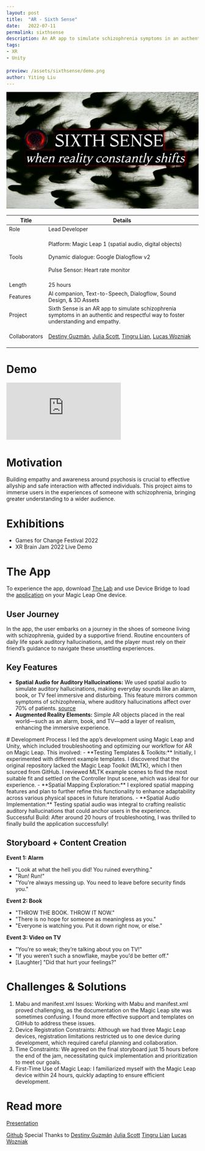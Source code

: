 ```yaml
---
layout: post
title:  "AR - Sixth Sense"
date:   2022-07-11
permalink: sixthsense
description: An AR app to simulate schizophrenia symptoms in an authentic and respectful way to foster understanding and empathy.
tags: 
- XR
- Unity

preview: /assets/sixthsense/demo.png
author: Yiting Liu 
---
```


![assets/sixthsense/demo.png](assets/sixthsense/demo.png)

<!-- **Sixth Sense is an AR app to simulate schizophrenia symptoms in an authentic and respectful way to foster understanding and empathy.**  -->
<!-- 
  “When the term empathy was initially coined in the early 1900s, it was primarily discussed as a state of mind, an act of “feeling into” another person. In recent years it has increasingly come to also be seen as a skill that can—and arguably must—be learned and practiced.”  
― Kaitlin Ugolik Phillips, [The Future of Feeling: Building Empathy in a Tech-Obsessed World](https://www.goodreads.com/work/quotes/69419100) -->


| Title                     | Details |
|---------------------------|-----------------------------------|
| Role                   | Lead Developer |
| Tools                     | <br>Platform: Magic Leap 1 (spatial audio, digital objects) <br><br>Dynamic dialogue: Google Dialogflow v2 <br><br>Pulse Sensor: Heart rate monitor<br><br> |
| Length                    | 25 hours  |
|Features | AI companion, Text-to-Speech, Dialogflow, Sound Design, & 3D Assets|
| Project                   |Sixth Sense is an AR app to simulate schizophrenia symptoms in an authentic and respectful way to foster understanding and empathy.|
|Collaborators | <br>[Destiny Guzmán](https://www.linkedin.com/in/destiny-guzm%C3%A1n-414596119/), [Julia Scott](https://www.linkedin.com/in/julia-scott-phd/), [Tingru Lian](https://www.linkedin.com/in/tingru-lian-ab77a51aa/), [Lucas Wozniak](https://www.linkedin.com/in/lucaswozniak/)<br><br> |


# Demo
<div class="iframe-container">

<iframe class="responsive-iframe" src="https://www.youtube.com/embed/a_Ka7RNQJqk" title="YouTube video player" frameborder="0" allow="accelerometer; autoplay; clipboard-write; encrypted-media; gyroscope; picture-in-picture" allowfullscreen></iframe>
</div>


# Motivation

Building empathy and awareness around psychosis is crucial to effective allyship and safe interaction with affected individuals. This project aims to immerse users in the experiences of someone with schizophrenia, bringing greater understanding to a wider audience.


# **Exhibitions**
- Games for Change Festival 2022 
- XR Brain Jam 2022 Live Demo 

<!-- # Embodied Schizophrenia Experience 

## The Users 
### Who this is for: 
-   First responders 
-   Mental health professionals
-   Community members

### Impact on practice:
-  Increased understanding of the daily challenges
-  Increase awareness and hopefully break the stigma of the disorder as a lived experience
-  Validate the personal experience for those with schizophrenia  -->

# The App 
To experience the app, download [The Lab](https://developer.magicleap.com/en-us/learn/guides/lab) and use Device Bridge to load the [application](assets/sixthsense/AllScene.mpk) on your Magic Leap One device. 

## User Journey 
In the app, the user embarks on a journey in the shoes of someone living with schizophrenia, guided by a supportive friend. Routine encounters of daily life spark auditory hallucinations, and the player must rely on their friend’s guidance to navigate these unsettling experiences.

## Key Features
<ul>
<li> <strong>Spatial Audio for Auditory Hallucinations:</strong> We used spatial audio to simulate auditory hallucinations, making everyday sounds like an alarm, book, or TV feel immersive and disturbing. This feature mirrors common symptoms of schizophrenia, where auditory hallucinations affect over 70% of patients. <a href="https://www.ncbi.nlm.nih.gov/pmc/articles/PMC2525988/">source</a>
</li>
<li> <strong>Augmented Reality Elements:</strong> Simple AR objects placed in the real world—such as an alarm, book, and TV—add a layer of realism, enhancing the immersive experience.
</li>
</ul>
# Development Process
I led the app’s development using Magic Leap and Unity, which included troubleshooting and optimizing our workflow for AR on Magic Leap. This involved:
- **Testing Templates & Toolkits:** Initially, I experimented with different example templates. I discovered that the original repository lacked the Magic Leap Toolkit (MLTK), which I then sourced from GitHub. I reviewed MLTK example scenes to find the most suitable fit and settled on the Controller Input scene, which was ideal for our experience.
- **Spatial Mapping Exploration:** I explored spatial mapping features and plan to further refine this functionality to enhance adaptability across various physical spaces in future iterations.
- **Spatial Audio Implementation:** Testing spatial audio was integral to crafting realistic auditory hallucinations that could anchor users in the experience.
Successful Build: After around 20 hours of troubleshooting, I was thrilled to finally build the application successfully!


## Storyboard + Content Creation 

**Event 1: Alarm**
<ul>
	<li>"Look at what the hell you did! You ruined everything."</li>
	<li>"Run! Run!"</li>
	<li>"You're always messing up. You need to leave before security finds you."</li>
</ul>

**Event 2: Book**
<ul>	
	<li> "THROW THE BOOK. THROW IT NOW." </li>
	<li> "There is no hope for someone as meaningless as you." </li>
	<li> "Everyone is watching you. Put it down right now, or else." </li>
</ul>

**Event 3: Video on TV**
<ul>
	<li>"You’re so weak; they’re talking about you on TV!"</li>
	<li> "If you weren’t such a snowflake, maybe you’d be better off."</li>
	<li>[Laughter] "Did that hurt your feelings?"</li>
</ul>

<!-- <img src="assets/sixthsense/storyboard.jpg"> -->
<!-- ![assets/sixthsense/storyboard.jpg](assets/sixthsense/storyboard.jpg) -->


# Challenges & Solutions
<ol>
<li> 
Mabu and manifest.xml Issues: Working with Mabu and manifest.xml proved challenging, as the documentation on the Magic Leap site was sometimes confusing. I found more effective support and templates on GitHub to address these issues. </li>
<li> Device Registration Constraints: Although we had three Magic Leap devices, registration limitations restricted us to one device during development, which required careful planning and collaboration. </li>
<li> Time Constraints: We agreed on the final storyboard just 15 hours before the end of the jam, necessitating quick implementation and prioritization to meet our goals. </li>
<li> First-Time Use of Magic Leap: I familiarized myself with the Magic Leap device within 24 hours, quickly adapting to ensure efficient development. </li>
</ol>

<!-- Challenges & Solutions

<img src="assets/sixthsense/Mabu-issue.png">
<br>

<li> I enjoyed the documentation on Magic Leap’s official website. Yet there is one website that has confusing most up to date templates. Luckily github comes to the rescue. Here is the image showing that zero iteration works with the Magic Leap Unity Exmamples repo. </li>
<br>
<br>
<img src="assets/sixthsense/zero-iteration-working.png">
<br><br>
<li>Registering issues with Magic Leap. We have three Magic Leap devices to develop for yet due to the registering issue, we ended up working with one registered magic leap for our development. </li>
<br>
<li>First time using magic leap. Learned how to use it in less than 24 hours.</li>
<br>
<li> Limited developing time since we agreed with our storyboard 15 hours before the end of the Jam. </li>
</ul>
<br>
</details> -->

# Read more
[Presentation](https://docs.google.com/presentation/d/1wq3NtwOT-2fhaL747sAz3skCfQv02TOGwHAtR6VAfaM/edit#slide=id.g3a1c092384_0_0)

[Github](https://github.com/YitingLiu97/SixthSenseMagicLeap2.git)
Special Thanks to 
[Destiny Guzmán](https://www.linkedin.com/in/destiny-guzm%C3%A1n-414596119/)
[Julia Scott](https://www.linkedin.com/in/julia-scott-phd/)
[Tingru Lian](https://www.linkedin.com/in/tingru-lian-ab77a51aa/)
[Lucas Wozniak](https://www.linkedin.com/in/lucaswozniak/)
  



